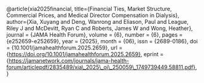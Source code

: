 @article{xia2025financial,
    title={Financial Ties, Market Structure, Commercial Prices, and Medical Director Compensation in Dialysis},
    author={Xia, Xuyang and Deng, Wanrong and Eliason, Paul and League, Riley J and McDevitt, Ryan C and Roberts, James W and Wong, Heather},
   journal = {JAMA Health Forum},
    volume = {6},
    number = {6},
    pages = {e252659-e252659},
    year = {2025},
    month = {06},
    issn = {2689-0186},
    doi = {10.1001/jamahealthforum.2025.2659},
    url = {https://doi.org/10.1001/jamahealthforum.2025.2659},
    eprint = {https://jamanetwork.com/journals/jama-health-forum/articlepdf/2835489/xia\_2025\_oi\_250059\_1749739449.58811.pdf},
}
